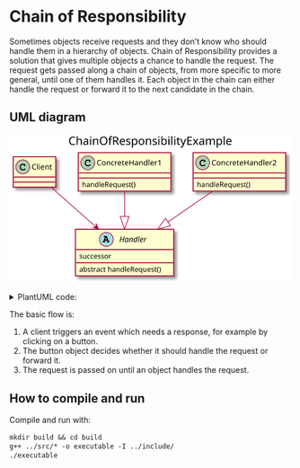# Chain of Responsibility
Sometimes objects receive requests and they don’t know who should handle them in a hierarchy of objects. Chain of Responsibility provides a solution that gives multiple objects a chance to handle the request. The request gets passed along a chain of objects, from more specific to more general, until one of them handles it. Each object in the chain can either handle the request or forward it to the next candidate in the chain.


## UML diagram
![ChainOfResponsibility](../../uml_diagrams/chainOfResponsibility.svg)

<details>
<summary>PlantUML code:</summary>

```
@startuml
title ChainOfResponsibilityExample

class Client{

}

abstract class Handler{
    abstract handleRequest()
    successor
}

class ConcreteHandler1{
    handleRequest()
}

class ConcreteHandler2{
    handleRequest()
}

Client --> Handler
ConcreteHandler1 --|> Handler
ConcreteHandler2 --|> Handler

@enduml
```

</details>

The basic flow is:
1. A client triggers an event which needs a response, for example by clicking on a button.
2. The button object decides whether it should handle the request or forward it.
3. The request is passed on until an object handles the request.

## How to compile and run
Compile and run with:
```
mkdir build && cd build
g++ ../src/* -o executable -I ../include/
./executable
```

